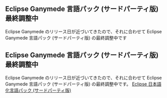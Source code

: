 ## Eclipse Ganymede 言語パック (サードパーティ版) 最終調整中

Eclipse Ganymede のリリース日が近づいてきたので、それに合わせて Eclipse Ganymede 言語パック (サードパーティ版) の最終調整中です






## Eclipse Ganymede 言語パック (サードパーティ版) 最終調整中


Eclipse Ganymede のリリース日が近づいてきたので、それに合わせて Eclipse Ganymede 言語パック (サードパーティ版)
の最終調整中です。
[Eclipse 日本語化言語パック (サードパーティ版)](http://www.igapyon.jp/blanco/nlpack/eclipse/index.html)